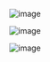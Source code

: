 
![image](https://github.com/user-attachments/assets/472502e0-8f39-40e0-ab95-45cb1b91a45c)

![image](https://github.com/user-attachments/assets/5d8af214-48af-4d9b-9bf1-8f523c3fda12)

![image](https://github.com/user-attachments/assets/0f4fd198-2354-476c-aea9-6a8492fc0868)

